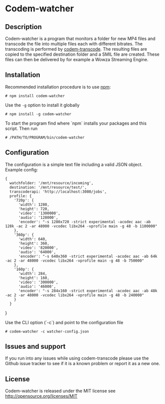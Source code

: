 # Codem-watcher

## Description
Codem-watcher is a program that monitors a folder for new MP4 files and transcode the
file into multiple files each with different bitrates. The transcoding is performed by
[codem-transcode](www.transcodem.com). The resulting files are copied to the specified
destination folder and a SMIL file are created. These files can then be delivered
by for example a Wowza Streaming Engine.

## Installation
Recommended installation procedure is to use [npm](npmjs.org):

    # npm install codem-watcher

Use the `-g` option to install it globally

    # npm install -g codem-watcher
    
To start the program find where ´npm´ installs your packages and this script. Then run

    # /PATH/TO/PROGRAM/bin/codem-watcher

## Configuration

The configuration is a simple text file including a valid JSON object. Example config:

    {
      watchfolder: '/mnt/resource/incoming',
      destination: '/mnt/resource/test/',
      transcoderapi: 'http://localhost:3080/jobs',
      profile: {
        '720p': {
          'width': 1280,
          'height': 720,
          'video': '1300000',
          'audio': '128000',
          'encoder': "-s 1280x720 -strict experimental -acodec aac -ab 128k -ac 2 -ar 48000 -vcodec libx264 -vprofile main -g 48 -b 1100000" 
        },
        '360p': {
          'width': 640,
          'height': 360,
          'video': '820000',
          'audio': '64000',
          'encoder': "-s 640x360 -strict experimental -acodec aac -ab 64k -ac 2 -ar 48000 -vcodec libx264 -vprofile main -g 48 -b 750000"
        },
        '160p': {
          'width': 284,
          'height': 160,
          'video': '300000',
          'audio': '46000',
          'encoder': "-s 284x160 -strict experimental -acodec aac -ab 48k -ac 2 -ar 48000 -vcodec libx264 -vprofile main -g 48 -b 240000"
        }
      }
   }

Use the CLI option (´-c´) and point to the configuration file

    # codem-watcher -c watcher-config.json

## Issues and support
If you run into any issues while using codem-transcode please use the Github issue 
tracker to see if it is a known problem or report it as a new one.

## License
Codem-watcher is released under the MIT license see http://opensource.org/licenses/MIT
